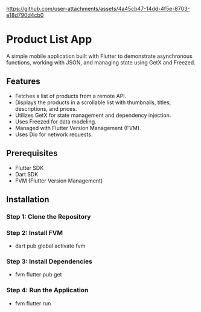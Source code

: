 https://github.com/user-attachments/assets/4a45cb47-14dd-4f5e-8703-e18d790d4cb0


# Product List App

A simple mobile application built with Flutter to demonstrate asynchronous functions, working with JSON, and managing state using GetX and Freezed.

## Features

- Fetches a list of products from a remote API.
- Displays the products in a scrollable list with thumbnails, titles, descriptions, and prices.
- Utilizes GetX for state management and dependency injection.
- Uses Freezed for data modeling.
- Managed with Flutter Version Management (FVM).
- Uses Dio for network requests.

## Prerequisites

- Flutter SDK
- Dart SDK
- FVM (Flutter Version Management)

## Installation

### Step 1: Clone the Repository


### Step 2: Install FVM

- dart pub global activate fvm

### Step 3: Install Dependencies

- fvm flutter pub get
###  Step 4: Run the Application

- fvm flutter run
